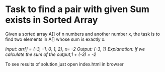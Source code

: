 # Task to find a pair with given Sum exists in Sorted Array

Given a sorted array A[] of n numbers and another number x, the task is to find two elements in A[] whose sum is exactly x.

_Input: arr[] = {-3, -1, 0, 1, 2}, x= -2
Output: {-3, 1}
Explanation: If we calculate the sum of the output,1 + (-3) = -2_

To see results of solution just open index.html in browser
